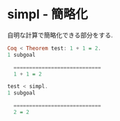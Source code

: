 # simpl - 簡略化

自明な計算で簡略化できる部分をする.

```haskell
Coq < Theorem test: 1 + 1 = 2.
1 subgoal

  ============================
  1 + 1 = 2

test < simpl.
1 subgoal

  ============================
  2 = 2
```
